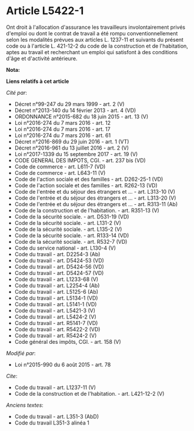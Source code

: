 # Article L5422-1

Ont droit à l'allocation d'assurance les travailleurs involontairement privés d'emploi ou dont le contrat de travail a été
rompu conventionnellement selon les modalités prévues aux articles L. 1237-11 et suivants du présent code ou à l'article L.
421-12-2 du code de la construction et de l'habitation, aptes au travail et recherchant un emploi qui satisfont à des
conditions d'âge et d'activité antérieure.

**Nota:**



**Liens relatifs à cet article**

_Cité par_:

  - Décret n°99-247 du 29 mars 1999 - art. 2 (V)
  - Décret n°2013-140 du 14 février 2013 - art. 4 (VD)
  - ORDONNANCE n°2015-682 du 18 juin 2015 - art. 13 (V)
  - Loi n°2016-274 du 7 mars 2016 - art. 12
  - Loi n°2016-274 du 7 mars 2016 - art. 17
  - Loi n°2016-274 du 7 mars 2016 - art. 61
  - Décret n°2016-869 du 29 juin 2016 - art. 1 (VT)
  - Décret n°2016-961 du 13 juillet 2016 - art. 2 (V)
  - Loi n°2017-1339 du 15 septembre 2017 - art. 19 (V)
  - CODE GENERAL DES IMPOTS, CGI. - art. 237 bis (VD)
  - Code de commerce - art. L611-7 (VD)
  - Code de commerce - art. L643-11 (V)
  - Code de l'action sociale et des familles - art. D262-25-1 (VD)
  - Code de l'action sociale et des familles - art. R262-13 (VD)
  - Code de l'entrée et du séjour des étrangers et ... - art. L313-10 (V)
  - Code de l'entrée et du séjour des étrangers et ... - art. L313-20 (V)
  - Code de l'entrée et du séjour des étrangers et ... - art. R313-11 (Ab)
  - Code de la construction et de l'habitation. - art. R351-13 (V)
  - Code de la sécurité sociale. - art. D531-19 (VD)
  - Code de la sécurité sociale. - art. L131-2 (V)
  - Code de la sécurité sociale. - art. L135-2 (V)
  - Code de la sécurité sociale. - art. R133-14 (VD)
  - Code de la sécurité sociale. - art. R532-7 (VD)
  - Code du service national - art. L130-4 (V)
  - Code du travail - art. D2254-3 (Ab)
  - Code du travail - art. D5424-53 (VD)
  - Code du travail - art. D5424-56 (VD)
  - Code du travail - art. D5424-57 (VD)
  - Code du travail - art. L1233-68 (V)
  - Code du travail - art. L2254-4 (Ab)
  - Code du travail - art. L5125-6 (Ab)
  - Code du travail - art. L5134-1 (VD)
  - Code du travail - art. L5141-1 (VD)
  - Code du travail - art. L5421-3 (V)
  - Code du travail - art. L5424-2 (V)
  - Code du travail - art. R5141-7 (VD)
  - Code du travail - art. R5422-2 (VD)
  - Code du travail - art. R5424-2 (V)
  - Code général des impôts, CGI. - art. 158 (V)

_Modifié par_:

  - Loi n°2015-990 du 6 août 2015 - art. 78

_Cite_:

  - Code du travail - art. L1237-11 (V)
  - Code de la construction et de l'habitation. - art. L421-12-2 (V)

_Anciens textes_:

  - Code du travail - art. L351-3 (AbD)
  - Code du travail L351-3 alinéa 1

